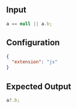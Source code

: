 
## Input
```javascript input
a == null || a.b;
```

## Configuration
```json configuration
{
  "extension": "js"
}
```

## Expected Output
```javascript expected output
a?.b;
```
